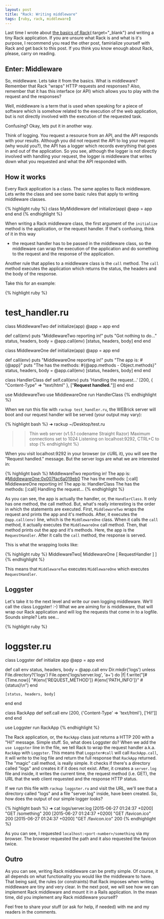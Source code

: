 ```yaml
---
layout: post
title: "Rack: Writing middleware"
tags: [ruby, rack, middleware]
---
```


Last time I wrote about [the basics of Rack](/rack-first-principles){:target="_blank"} and
writing a tiny Rack application. If you are unsure what Rack is and what is it's purpose,
I recommend you read the other post, famirialize yourself with Rack and get back to this
post. If you think you know enough about Rack, please, carry on reading.

## Enter: Middleware

So, middleware. Lets take it from the basics. What is middleware? Remember that
Rack "wraps" HTTP requests and responses? Also, remember that it has this interface
(or API) which allows you to play with the request and the responses?

Well, middleware is a term that is used when speaking for a piece of software which
is somehow related to the execution of the web application, but is not directly involved with
the execution of the requested task.

Confusing? Okay, lets put it in another way.

Think of logging. You request a resource from an API, and the API responds with your results.
Although you did not request the API to log your request (why would you?), the API has
a logger which records everything that goes in and out of the application. So you see,
although the logger is not directly involved with handling your request, the logger is
middleware that writes down what you requested and what the API responded with.

## How it works

Every Rack application is a class. The same applies to Rack middleware. Lets write
the class and see some basic rules that apply to writing middleware classes.

{% highlight ruby %}
class MyMiddleware
  def initialize(app)
    @app = app
  end
end
{% endhighlight %}

When writing a Rack middleware class, the first argument of the ```initialize``` method
is the application, or the request handler. If that's confusing, think of it in this way
- the request handler has to be passed in the middleware class, so the middleware can wrap
the execution of the application and do something to the request and the response of
the application.

Another rule that applies to a middleware class is the ```call``` method. The
```call``` method executes the application which returns the status, the headers and the
body of the response.

Take this for an example:

{% highlight ruby %}
# test_handler.ru

class MiddlewareTwo
  def initialize(app)
    @app = app
  end

  def call(env)
    puts "MiddlewareTwo reporting in!"
    puts "Got nothing to do..."
    status, headers, body = @app.call(env)
    [status, headers, body]
  end
end

class MiddlewareOne
  def initialize(app)
    @app = app
  end

  def call(env)
    puts "MiddlewareOne reporting in!"
    puts "The app is: #{@app}"
    puts "The has the methods: #{@app.methods - Object.methods}"
    status, headers, body = @app.call(env)
    [status, headers, body]
  end
end

class HandlerClass
  def self.call(env)
    puts 'Handling the request...'
    [200, { "Content-Type" => "text/html" }, ["<b>Request handled.</b>"]]
  end
end

use MiddlewareTwo
use MiddlewareOne
run HandlerClass
{% endhighlight %}

When we run this file with ```rackup test_handler.ru```, the WEBrick server will boot
and our request handler will be served (your output may vary):

{% highlight bash %}
➜  rackup ~/Desktop/test.ru
>> Thin web server (v1.5.1 codename Straight Razor)
>> Maximum connections set to 1024
>> Listening on localhost:9292, CTRL+C to stop
{% endhighlight %}

When you visit localhost:9292 in your browser (or cURL it), you will see the "Request handled."
message. But the server logs are what we are interested in:

{% highlight bash %}
MiddlewareTwo reporting in!
The app is: #<MiddlewareOne:0x007fac6a019eb0>
The has the methods: [:call]
MiddlewareOne reporting in!
The app is: HandlerClass
The has the methods: [:call]
Handling the request...
{% endhighlight %}

As you can see, the app is actually the handler, or, the ```HandlerClass```. It only has one method, the
call method. But, what's really interesting is the order in which the statements are executed.
First, ```MiddlewareTwo``` wraps the request and prints the app and it's methods. After,
it executes the ```@app.call(env)``` line, which is the ```MiddlewareOne``` class.
When it calls the ```call``` method, it actually executes the ```MiddlewareOne``` call method.
Then, that method prints out the app and it's methods. Here, the app is the ```RequestHandler```.
After it calls the ```call``` method, the response is served.

This is what the wrapping looks like:

{% highlight ruby %}
MiddlewareTwo[ MiddlewareOne [ RequestHandler ] ]
{% endhighlight %}

This means that ```MiddlewareTwo``` executes ```MiddlewareOne``` which executes ```RequestHandler```.

## Loggster

Let's take it to the next level and write our own logging middleware. We'll call the class Loggster! :-)
What we are aiming for is middleware, that will wrap our Rack application and will log the
requests that come in to a logfile. Sounds simple? Lets see...

{% highlight ruby %}
# loggster.ru
class Loggster
  def initialize app
    @app = app
  end

  def call env
    status, headers, body = @app.call env
    Dir.mkdir('logs') unless File.directory?('logs')
    File.open('logs/server.log', 'a+') do |f|
      f.write("[#{Time.now}] \"#{env['REQUEST_METHOD']} #{env['PATH_INFO']}\" #{status}\n")
    end

    [status, headers, body]
  end
end

class RackApp
  def self.call env
    [200, {'Content-Type' => 'text/html'}, ['Hi!']]
  end
end

use Loggster
run RackApp
{% endhighlight %}

The Rack application, or, the ```RackApp``` class just returns a HTTP 200 with a "Hi!" message. Simple stuff.
So, what does Loggster do? When we add the ```use Loggster``` line in the file, we tell Rack to wrap 
the request handler a.k.a. ```RackApp``` with ```Loggster```. This means that ```Loggster#call``` will 
call ```RackApp.call```, it will write to the log file and return the full response that ```RackApp``` returned.
The "magic" call method, is really simple. It checks if there's a directory called 
"logs" and creates it if it does not exist.  After, it creates a ```server.log``` 
file and inside, it writes the current time, the request method (i.e. GET), the 
URL that the web client requested and the response HTTP status.

If we run this file with ```rackup loggster.ru``` and visit the URL, we'll see that a directory called 
"logs" and a file "server.log" inside, have been created. So, how does the output of our simple logger looks?

{% highlight bash %}
➜ cat logs/server.log
[2015-06-27 01:24:37 +0200] "GET /something" 200
[2015-06-27 01:24:37 +0200] "GET /favicon.ico" 200
[2015-06-27 01:24:37 +0200] "GET /favicon.ico" 200
{% endhighlight %}

As you can see, I requested ```localhost:<port-number>/something``` via my browser. The browser requested the path 
and it also requested the favicon twice.

## Outro

As you can see, writing Rack middleware can be pretty simple. Of course, it all
depends on what functionality you would like the middleware to have. That being said,
the rules (or constraints) that Rack imposes when writing middleware are tiny and very clear.
In the next post, we will see how we can implement Rack middleware and mount it in
a Rails application. In the mean time, did you implement any Rack middleware yourself? 

Feel free to share your stuff (or ask for help, if needed) with me and my readers in the comments. 

